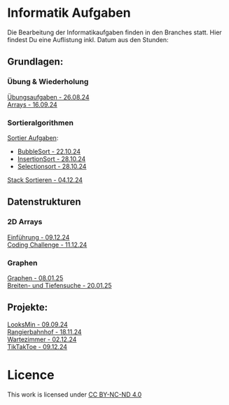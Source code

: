 # Informatik Aufgaben
Die Bearbeitung der Informatikaufgaben finden in den Branches statt. Hier findest Du eine Auflistung inkl. Datum aus den Stunden:

## Grundlagen:
### Übung & Wiederholung
[Übungsaufgaben - 26.08.24](https://github.com/BothimTV/InfoAufgaben/blob/test-aufgaben/HelloWorld.java)  
[Arrays - 16.09.24](https://github.com/BothimTV/InfoAufgaben/tree/arrays)

### Sortieralgorithmen

[Sortier Aufgaben](https://github.com/BothimTV/InfoAufgaben/tree/sortierungen):
- [BubbleSort - 22.10.24](https://github.com/BothimTV/InfoAufgaben/pull/1/files#diff-30b5a41c1a972ba520fbd5eeb91d934dc969a13bcd328ca85e974a7a6eb1be69)
- [InsertionSort - 28.10.24](https://github.com/BothimTV/InfoAufgaben/pull/2/files#diff-d5cac0af5030e6790c52c07b679f74535ebfca284ebb4eeda2d61e80eeef61b0)
- [Selectionsort - 28.10.24](https://github.com/BothimTV/InfoAufgaben/pull/3/files#diff-de442cad8b9dfae4c9f808d7b8a3d496fd841af8ab0276ad374174797ef11aaa)  

[Stack Sortieren - 04.12.24](https://github.com/BothimTV/InfoAufgaben/blob/stack-sortieren/StackSortieren.java)

## Datenstrukturen  
### 2D Arrays  
[Einführung - 09.12.24](https://github.com/BothimTV/InfoAufgaben/blob/2d-arrays/Array2D.java)  
[Coding Challenge - 11.12.24](https://github.com/BothimTV/InfoAufgaben/blob/2d-arrays-challenge/Array2DChallengeReloaded.java)  

### Graphen  
[Graphen - 08.01.25](https://github.com/BothimTV/InfoAufgaben/tree/graphen)  
[Breiten- und Tiefensuche - 20.01.25](https://github.com/BothimTV/InfoAufgaben/tree/breiten--und-tiefensuche)

## Projekte:
[LooksMin - 09.09.24](https://github.com/BothimTV/LooksMin)  
[Rangierbahnhof - 18.11.24](https://github.com/BothimTV/InfoAufgaben/tree/bahnhof)  
[Wartezimmer - 02.12.24](https://github.com/BothimTV/InfoAufgaben/tree/wartezimmer)  
[TikTakToe - 09.12.24](https://github.com/BothimTV/InfoAufgaben/tree/tiktaktoe)  

# Licence
This work is licensed under [CC BY-NC-ND 4.0](https://creativecommons.org/licenses/by-nc-nd/4.0/) 
